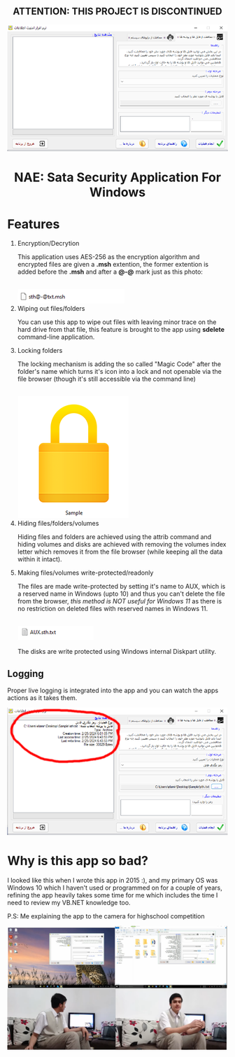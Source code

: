 ## <div align="center"> ATTENTION: THIS PROJECT IS DISCONTINUED </div>
<div align="center">
	<img src="resources/app-startup.png" alt="NAE logo">
	<br/>
	<h1>NAE: Sata Security Application For Windows</h1>
</div>

# Features
<ol>
  <li>Encryption/Decrytion</li>
  <p>This application uses AES-256 as the encryption algorithm and encrypted files are given a <strong>.msh</strong> extention, the former extention is added before the <strong>.msh</strong> and after a <strong>@-@</strong> mark just as this photo:</p><br/><img src="/resources/encrypted-file.png" alt="encrypted-file">
  <li>Wiping out files/folders</li>
  <p>You can use this app to wipe out files with leaving minor trace on the hard drive from that file, this feature is brought to the app using <strong>sdelete</strong> command-line application.</p>
  <li>Locking folders</li>
  <p>The locking mechanism is adding the so called "Magic Code" after the folder's name which turns it's icon into a lock and not openable via the file browser (though it's still accessible via the command line)</p><br/><img src="resources/locked.png" alt="locked-file">
  <li>Hiding files/folders/volumes</li>
  <p>Hiding files and folders are achieved using the attrib command and hiding volumes and disks are achieved with removing the volumes index letter which removes it from the file browser (while keeping all the data within it intact).</p>
  <li>Making files/volumes write-protected/readonly</li>
  <p>The files are made write-protected by setting it's name to AUX, which is a reserved name in Windows (upto 10) and thus you can't delete the file from the browser, <em>this method is NOT useful for Windows 11</em> as there is no restriction on deleted files with reserved names in Windows 11.</p><br/><img src="resources/with-aux.png">
    <p>The disks are write protected using Windows internal Diskpart utility.</p>
</ol>
    
## Logging
<p>Proper live logging is integrated into the app and you can watch the apps actions as it takes them.</p>
<img src="resources/logs.png">

# Why is this app so bad?
<p>I looked like this when I wrote this app in 2015 :), and my primary OS was Windows 10 which I haven't used or programmed on for a couple of years, refining the app heavily takes some time for me which includes the time I need to review my VB.NET knowledge too.</p><p>P.S: Me explaining the app to the camera for highschool competition</p>
<img src="resources/memories.png">
